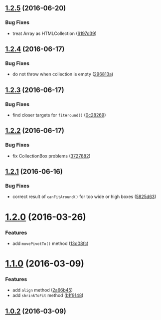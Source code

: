<a name="1.2.5"></a>
## [1.2.5](https://github.com/fczbkk/the-box/compare/v1.2.4...v1.2.5) (2016-06-20)


### Bug Fixes

* treat Array as HTMLCollection ([6197d39](https://github.com/fczbkk/the-box/commit/6197d39))



<a name="1.2.4"></a>
## [1.2.4](https://github.com/fczbkk/the-box/compare/v1.2.3...v1.2.4) (2016-06-17)


### Bug Fixes

* do not throw when collection is empty ([296813a](https://github.com/fczbkk/the-box/commit/296813a))



<a name="1.2.3"></a>
## [1.2.3](https://github.com/fczbkk/the-box/compare/v1.2.2...v1.2.3) (2016-06-17)


### Bug Fixes

* find closer targets for `fitAround()` ([0c28269](https://github.com/fczbkk/the-box/commit/0c28269))



<a name="1.2.2"></a>
## [1.2.2](https://github.com/fczbkk/the-box/compare/v1.2.1...v1.2.2) (2016-06-17)


### Bug Fixes

* fix CollectionBox problems ([3727882](https://github.com/fczbkk/the-box/commit/3727882))



<a name="1.2.1"></a>
## [1.2.1](https://github.com/fczbkk/the-box/compare/v1.2.0...v1.2.1) (2016-06-16)


### Bug Fixes

* correct result of `canFitAround()` for too wide or high boxes ([5825d63](https://github.com/fczbkk/the-box/commit/5825d63))



<a name="1.2.0"></a>
# [1.2.0](https://github.com/fczbkk/the-box/compare/v1.1.0...v1.2.0) (2016-03-26)


### Features

* add `movePivotTo()` method ([13d08fc](https://github.com/fczbkk/the-box/commit/13d08fc))



<a name="1.1.0"></a>
# [1.1.0](https://github.com/fczbkk/the-box/compare/v1.0.2...v1.1.0) (2016-03-09)


### Features

* add `align` method ([2a66b45](https://github.com/fczbkk/the-box/commit/2a66b45))
* add `shrinkToFit` method ([b1f9148](https://github.com/fczbkk/the-box/commit/b1f9148))



<a name="1.0.2"></a>
## [1.0.2](https://github.com/fczbkk/the-box/compare/v1.0.1...v1.0.2) (2016-03-09)




